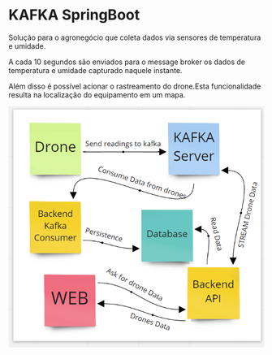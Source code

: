 # KAFKA SpringBoot

Solução para o agronegócio que coleta dados via sensores de temperatura e umidade.

A cada 10 segundos são enviados para o message broker os dados de temperatura e
umidade capturado naquele instante.

Além disso é possível acionar o rastreamento do drone.Esta funcionalidade resulta na localização do equipamento em um mapa.

![Diagrama](/diagrama.png)
